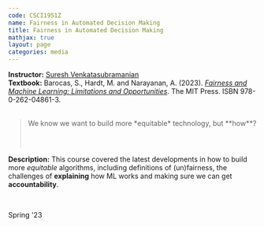 ```yaml
---
code: CSCI1951Z 
name: Fairness in Automated Decision Making 
title: Fairness in Automated Decision Making
mathjax: true
layout: page
categories: media
---
```


**Instructor:** [Suresh Venkatasubramanian](https://vivo.brown.edu/display/suresh) <br>
**Textbook:** Barocas, S., Hardt, M. and Narayanan, A. (2023). [*Fairness and Machine Learning: Limitations and Opportunities*](https://fairmlbook.org/). The MIT Press. ISBN 978-0-262-04861-3. <br><br>

> $$ \text{We know we want to build more *equitable* technology, but **how**?} $$ <br><br>

**Description:** This course covered the latest developments in how to build more *equitable* algorithms, including definitions of (un)fairness, the challenges of **explaining** how ML works and making sure we can get **accountability**.

&nbsp;

Spring '23
